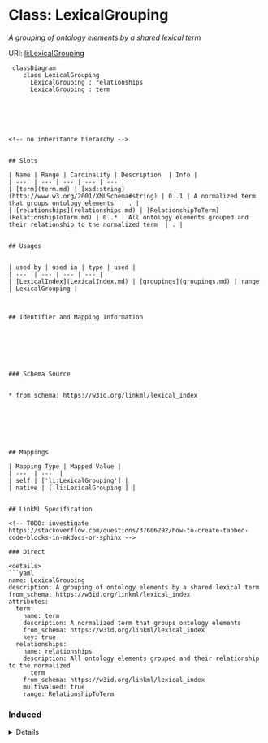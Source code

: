 # Class: LexicalGrouping
_A grouping of ontology elements by a shared lexical term_





URI: [li:LexicalGrouping](https://w3id.org/linkml/lexical_index/LexicalGrouping)




```mermaid
 classDiagram
    class LexicalGrouping
      LexicalGrouping : relationships
      LexicalGrouping : term
      





<!-- no inheritance hierarchy -->


## Slots

| Name | Range | Cardinality | Description  | Info |
| ---  | --- | --- | --- | --- |
| [term](term.md) | [xsd:string](http://www.w3.org/2001/XMLSchema#string) | 0..1 | A normalized term that groups ontology elements  | . |
| [relationships](relationships.md) | [RelationshipToTerm](RelationshipToTerm.md) | 0..* | All ontology elements grouped and their relationship to the normalized term  | . |


## Usages


| used by | used in | type | used |
| ---  | --- | --- | --- |
| [LexicalIndex](LexicalIndex.md) | [groupings](groupings.md) | range | LexicalGrouping |



## Identifier and Mapping Information







### Schema Source


* from schema: https://w3id.org/linkml/lexical_index







## Mappings

| Mapping Type | Mapped Value |
| ---  | ---  |
| self | ['li:LexicalGrouping'] |
| native | ['li:LexicalGrouping'] |


## LinkML Specification

<!-- TODO: investigate https://stackoverflow.com/questions/37606292/how-to-create-tabbed-code-blocks-in-mkdocs-or-sphinx -->

### Direct

<details>
```yaml
name: LexicalGrouping
description: A grouping of ontology elements by a shared lexical term
from_schema: https://w3id.org/linkml/lexical_index
attributes:
  term:
    name: term
    description: A normalized term that groups ontology elements
    from_schema: https://w3id.org/linkml/lexical_index
    key: true
  relationships:
    name: relationships
    description: All ontology elements grouped and their relationship to the normalized
      term
    from_schema: https://w3id.org/linkml/lexical_index
    multivalued: true
    range: RelationshipToTerm

```
</details>

### Induced

<details>
```yaml
name: LexicalGrouping
description: A grouping of ontology elements by a shared lexical term
from_schema: https://w3id.org/linkml/lexical_index
attributes:
  term:
    name: term
    description: A normalized term that groups ontology elements
    from_schema: https://w3id.org/linkml/lexical_index
    key: true
    alias: term
    owner: LexicalGrouping
    range: string
  relationships:
    name: relationships
    description: All ontology elements grouped and their relationship to the normalized
      term
    from_schema: https://w3id.org/linkml/lexical_index
    multivalued: true
    alias: relationships
    owner: LexicalGrouping
    range: RelationshipToTerm

```
</details>
